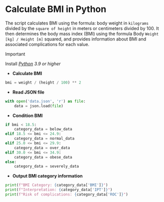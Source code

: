 # Calculate BMI in Python

The script calculates BMI using the formula: body weight in `kilograms` divided by the `square of height` in meters or centimeters divided by 100. It then determines the body mass index (BMI) using the formula Body `Weight [kg] / Height [m]` squared, and provides information about BMI and associated complications for each value.

> [!IMPORTANT]
> Install *[Python](https://www.python.org/) 3.9 or higher*

- **Calculate BMI**
```py
bmi = weight / (height / 100) ** 2
```

- **Read JSON file**
```py
with open('data.json', 'r') as file:
    data = json.load(file)
```

- **Condition BMI**
```py
if bmi < 18.5:
    category_data = below_data
elif 18.5 <= bmi <= 24.9:
    category_data = normal_data
elif 25.0 <= bmi <= 29.9:
    category_data = over_data
elif 30.0 <= bmi <= 34.9:
    category_data = obese_data
else:
    category_data = severely_data
```

- **Output BMI category information**
```py
print(f"BMI Category: {category_data['BMI']}")
print(f"Interpretation: {category_data['IPT']}")
print(f"Risk of complications: {category_data['ROC']}")

```
